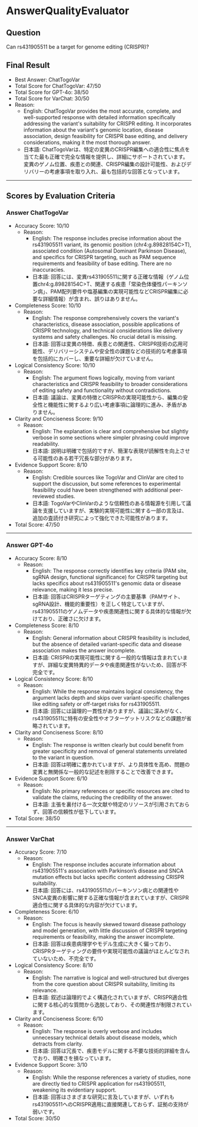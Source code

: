 # AnswerQualityEvaluator

## Question

Can rs431905511 be a target for genome editing (CRISPR)?

## Final Result

- Best Answer: ChatTogoVar
- Total Score for ChatTogoVar: 47/50
- Total Score for GPT-4o: 38/50
- Total Score for VarChat: 30/50
- Reason:
  - English: ChatTogoVar provides the most accurate, complete, and well-supported response with detailed information specifically addressing the variant's suitability for CRISPR editing. It incorporates information about the variant's genomic location, disease association, design feasibility for CRISPR base editing, and delivery considerations, making it the most thorough answer.
  - 日本語: ChatTogoVarは、特定の変異のCRISPR編集への適合性に焦点を当てた最も正確で完全な情報を提供し、詳細にサポートされています。変異のゲノム位置、疾患との関連、CRISPR編集の設計可能性、およびデリバリーの考慮事項を取り入れ、最も包括的な回答となっています。

---

## Scores by Evaluation Criteria

### Answer ChatTogoVar
- Accuracy Score: 10/10
  - Reason: 
    - English: The response includes precise information about the rs431905511 variant, its genomic position (chr4:g.89828154C>T), associated condition (Autosomal Dominant Parkinson Disease), and specifics for CRISPR targeting, such as PAM sequence requirements and feasibility of base editing. There are no inaccuracies.
    - 日本語: 回答には、変異rs431905511に関する正確な情報（ゲノム位置chr4:g.89828154C>T、関連する疾患「常染色体優性パーキンソン病」、PAM配列要件や塩基編集の実現可能性などCRISPR編集に必要な詳細情報）が含まれ、誤りはありません。
- Completeness Score: 10/10
  - Reason: 
    - English: The response comprehensively covers the variant's characteristics, disease association, possible applications of CRISPR technology, and technical considerations like delivery systems and safety challenges. No crucial detail is missing.
    - 日本語: 回答は変異の特徴、疾患との関連性、CRISPR技術の応用可能性、デリバリーシステムや安全性の課題などの技術的な考慮事項を包括的にカバーし、重要な詳細が欠けていません。
- Logical Consistency Score: 10/10
  - Reason: 
    - English: The argument flows logically, moving from variant characteristics and CRISPR feasibility to broader considerations of editing safety and functionality without contradictions.
    - 日本語: 議論は、変異の特徴とCRISPRの実現可能性から、編集の安全性と機能性に関するより広い考慮事項に論理的に進み、矛盾がありません。
- Clarity and Conciseness Score: 9/10
  - Reason: 
    - English: The explanation is clear and comprehensive but slightly verbose in some sections where simpler phrasing could improve readability.
    - 日本語: 説明は明確で包括的ですが、簡潔な表現が読解性を向上させる可能性のある若干冗長な部分があります。
- Evidence Support Score: 8/10
  - Reason: 
    - English: Credible sources like TogoVar and ClinVar are cited to support the discussion, but some references to experimental feasibility could have been strengthened with additional peer-reviewed studies.
    - 日本語: TogoVarやClinVarのような信頼性のある情報源を引用して議論を支援していますが、実験的実現可能性に関する一部の言及は、追加の査読付き研究によって強化できた可能性があります。
- Total Score: 47/50

---

### Answer GPT-4o
- Accuracy Score: 8/10
  - Reason: 
    - English: The response correctly identifies key criteria (PAM site, sgRNA design, functional significance) for CRISPR targeting but lacks specifics about rs431905511's genomic data or disease relevance, making it less precise.
    - 日本語: 回答はCRISPRターゲティングの主要基準（PAMサイト、sgRNA設計、機能的重要性）を正しく特定していますが、rs431905511のゲノムデータや疾患関連性に関する具体的な情報が欠けており、正確さに欠けます。
- Completeness Score: 8/10
  - Reason: 
    - English: General information about CRISPR feasibility is included, but the absence of detailed variant-specific data and disease association makes the answer incomplete.
    - 日本語: CRISPRの実現可能性に関する一般的な情報は含まれていますが、詳細な変異特異的データや疾患関連性がないため、回答が不完全です。
- Logical Consistency Score: 8/10
  - Reason: 
    - English: While the response maintains logical consistency, the argument lacks depth and skips over variant-specific challenges like editing safety or off-target risks for rs431905511.
    - 日本語: 回答には論理的一貫性がありますが、議論に深みがなく、rs431905511に特有の安全性やオフターゲットリスクなどの課題が省略されています。
- Clarity and Conciseness Score: 8/10
  - Reason: 
    - English: The response is written clearly but could benefit from greater specificity and removal of general statements unrelated to the variant in question.
    - 日本語: 回答は明確に書かれていますが、より具体性を高め、問題の変異と無関係な一般的な記述を削除することで改善できます。
- Evidence Support Score: 6/10
  - Reason: 
    - English: No primary references or specific resources are cited to validate the claims, reducing the credibility of the answer.
    - 日本語: 主張を裏付ける一次文献や特定のリソースが引用されておらず、回答の信頼性が低下しています。
- Total Score: 38/50

---

### Answer VarChat
- Accuracy Score: 7/10
  - Reason: 
    - English: The response includes accurate information about rs431905511's association with Parkinson’s disease and SNCA mutation effects but lacks specific content addressing CRISPR suitability.
    - 日本語: 回答には、rs431905511のパーキンソン病との関連性やSNCA変異の影響に関する正確な情報が含まれていますが、CRISPR適合性に関する具体的な内容が欠けています。
- Completeness Score: 6/10
  - Reason: 
    - English: The focus is heavily skewed toward disease pathology and model generation, with little discussion of CRISPR targeting requirements or feasibility, making the answer incomplete.
    - 日本語: 回答は疾患病理学やモデル生成に大きく偏っており、CRISPRターゲティングの要件や実現可能性の議論がほとんどなされていないため、不完全です。
- Logical Consistency Score: 8/10
  - Reason: 
    - English: The narrative is logical and well-structured but diverges from the core question about CRISPR suitability, limiting its relevance.
    - 日本語: 叙述は論理的でよく構造化されていますが、CRISPR適合性に関する核心的な質問から逸脱しており、その関連性が制限されています。
- Clarity and Conciseness Score: 6/10
  - Reason: 
    - English: The response is overly verbose and includes unnecessary technical details about disease models, which detracts from clarity.
    - 日本語: 回答は冗長で、疾患モデルに関する不要な技術的詳細を含んでおり、明確さを損なっています。
- Evidence Support Score: 3/10
  - Reason: 
    - English: While the response references a variety of studies, none are directly tied to CRISPR application for rs431905511, weakening its evidentiary support.
    - 日本語: 回答はさまざまな研究に言及していますが、いずれもrs431905511へのCRISPR適用に直接関連しておらず、証拠の支持が弱いです。
- Total Score: 30/50
